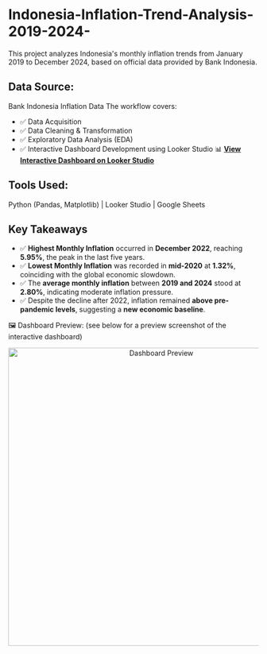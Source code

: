 # Indonesia-Inflation-Trend-Analysis-2019-2024-
This project analyzes Indonesia's monthly inflation trends from January 2019 to December 2024, based on official data provided by Bank Indonesia.

## Data Source:
Bank Indonesia Inflation Data
The workflow covers:
- ✅ Data Acquisition
- ✅ Data Cleaning & Transformation
- ✅ Exploratory Data Analysis (EDA)
- ✅ Interactive Dashboard Development using Looker Studio
📊 **[View Interactive Dashboard on Looker Studio](https://lookerstudio.google.com/s/pT2qtY_4Xiw)**
## Tools Used:
Python (Pandas, Matplotlib) | Looker Studio | Google Sheets

## Key Takeaways

- ✅ **Highest Monthly Inflation** occurred in **December 2022**, reaching **5.95%**, the peak in the last five years.
- ✅ **Lowest Monthly Inflation** was recorded in **mid-2020** at **1.32%**, coinciding with the global economic slowdown.
- ✅ The **average monthly inflation** between **2019 and 2024** stood at **2.80%**, indicating moderate inflation pressure.
- ✅ Despite the decline after 2022, inflation remained **above pre-pandemic levels**, suggesting a **new economic baseline**.


🖼️ Dashboard Preview:
(see below for a preview screenshot of the interactive dashboard)
<p align="center">
  <img src="https://github.com/user-attachments/assets/ab09f3f5-045e-4359-b7a0-270cce41e8cc" alt="Dashboard Preview" width="600"/>
</p>


